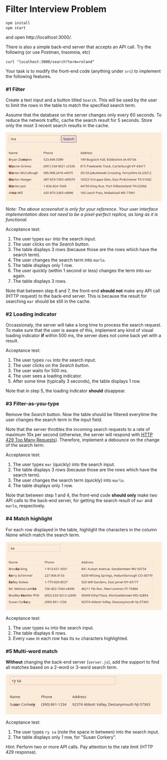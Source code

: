 # Filter Interview Problem

```
npm install
npm start
```
and open http://localhost:3000/.

There is also a simple back-end server that accepts an API call. Try the following (or use Postman, Insomnia, etc)

```
curl "localhost:3000/search?term=roland"
```

Your task is to modify the front-end code (anything under `src`) to implement the following features.

### #1 Filter

Create a text input and a button titled `Search`. This will be used by the user to limit the rows in the table to match the specified search term.

Assume that the database on the server changes only every 60 seconds. To reduce the network traffic, cache the search result for 5 seconds. Store only the most 3 recent search results in the cache.

![](/screenshots/image1.png)

_Note: The above screenshot is only for your reference. Your user interface implementation does not need to be a pixel-perfect replica, as long as it is functional._

Acceptance test:
1. The user types `mar` into the search input.
2. The user clicks on the _Search_ button.
3. The table displays 3 rows (because those are the rows which have the search term).
4. The user changes the search term into `marlo`.
5. The table displays only 1 row.
6. The user quickly (within 1 second or less) changes the term into `mar` again.
7. The table displays 3 rows.

Note that between step 6 and 7, the front-end **should not** make any API call (HTTP request) to the back-end server. This is because the result for searching `mar` should be still in the cache.

### #2 Loading indicator

Occassionaly, the server will take a long time to process the search request. To make sure that the user is aware of this, implement any kind of visual loading indicator **if** within 500 ms, the server does not come back yet with a result.

Acceptance test:
1. The user types `ros` into the search input.
2. The user clicks on the _Search_ button.
3. The user waits for 500 ms.
4. The user sees a loading indicator.
5. After some time (typically 3 seconds), the table displays 1 row.

Note that in step 5, the loading indicator **should** disappear.
### #3 Filter-as-you-type

Remove the _Search_ button. Now the table should be filtered everytime the user changes the search term in the input field.

Note that the server throttles the incoming search requests to a rate of maximum 10x per second (otherwise, the server will respond with [HTTP 429 Too Many Requests](https://developer.mozilla.org/en-US/docs/Web/HTTP/Status/429)). Therefore, implement a debounce on the change of the search term.

Acceptance test:
1. The user types `mar` (quickly) into the search input.
2. The table displays 3 rows (because those are the rows which have the search term).
3. The user changes the search term (quickly) into `marlo`.
4. The table displays only 1 row.

Note that between step 1 and 4, the front-end code **should only** make two API calls to the back-end server, for getting the search result of `mar` and `marlo`, respectively.

### #4 Match highlight

For each row displayed in the table, highlight the characters in the column _Name_ which match the search term.

![](/screenshots/image4.png)

Acceptance test:
1. The user types `ke` into the search input.
2. The table displays 6 rows.
3. Every `name` in each row has its `ke` characters highlighted.

### #5 Multi-word match

**Without** changing the back-end server (`server.js`), add the support to find all matches based on a 2-word or 3-word search term.

![](/screenshots/image5.png)

Acceptance test:
1. The user types `ry sa` (note the space in between) into the search input.
2. The table displays only 1 row, for "Susan Corkery".

_Hint_: Perform two or more API calls. Pay attention to the rate limit (HTTP 429 response).

